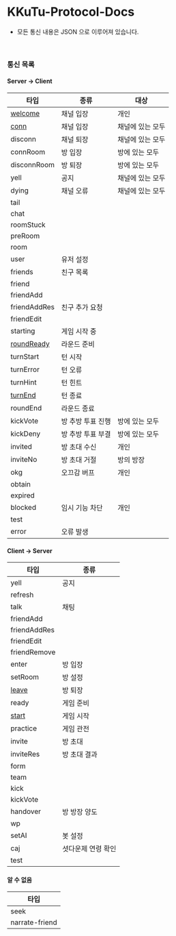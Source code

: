 # KKuTu-Protocol-Docs
* 모든 통신 내용은 JSON 으로 이루어져 있습니다.

<br>

<!--
편집시 안내 사항
※ 통신 목록에 존재하는 타입별로 .md 파일을 생성하여 링크를 걸어주세요.
※ 테이블 작성은 http://www.tablesgenerator.com/markdown_tables 를 이용하면, 쉽게 가능합니다.
-->
### 통신 목록
#### Server -> Client

| 타입                                              | 종류              | 대상             |
|---------------------------------------------------|-------------------|------------------|
| [welcome](/Server%20to%20Client/welcome.md)       | 채널 입장         | 개인             |
| [conn](/Server%20to%20Client/conn.md)             | 채널 입장         | 채널에 있는 모두 |
| disconn                                           | 채널 퇴장         | 채널에 있는 모두 |
| connRoom                                          | 방 입장           | 방에 있는 모두   |
| disconnRoom                                       | 방 퇴장           | 방에 있는 모두   |
| yell                                              | 공지              | 채널에 있는 모두 |
| dying                                             | 채널 오류         | 채널에 있는 모두 |
| tail                                              |                   |                  |
| chat                                              |                   |                  |
| roomStuck                                         |                   |                  |
| preRoom                                           |                   |                  |
| room                                              |                   |                  |
| user                                              | 유저 설정         |                  |
| friends                                           | 친구 목록         |                  |
| friend                                            |                   |                  |
| friendAdd                                         |                   |                  |
| friendAddRes                                      | 친구 추가 요청    |                  |
| friendEdit                                        |                   |                  |
| starting                                          | 게임 시작 중      |                  |
| [roundReady](/Server%20to%20Client/roundReady.md) | 라운드 준비       |                  |
| turnStart                                         | 턴 시작           |                  |
| turnError                                         | 턴 오류           |                  |
| turnHint                                          | 턴 힌트           |                  |
| [turnEnd](/Server%20to%20Client/turnEnd.md)       | 턴 종료           |                  |
| roundEnd                                          | 라운드 종료       |                  |
| kickVote                                          | 방 추방 투표 진행 | 방에 있는 모두   |
| kickDeny                                          | 방 추방 투표 부결 | 방에 있는 모두   |
| invited                                           | 방 초대 수신      | 개인             |
| inviteNo                                          | 방 초대 거절      | 방의 방장        |
| okg                                               | 오끄감 버프       | 개인             |
| obtain                                            |                   |                  |
| expired                                           |                   |                  |
| blocked                                           | 임시 기능 차단    | 개인             |
| test                                              |                   |                  |
| error                                             | 오류 발생         |                  |

#### Client -> Server

| 타입                                    | 종류               |
|-----------------------------------------|--------------------|
| yell                                    | 공지               |
| refresh                                 |                    |
| talk                                    | 채팅               |
| friendAdd                               |                    |
| friendAddRes                            |                    |
| friendEdit                              |                    |
| friendRemove                            |                    |
| enter                                   | 방 입장            |
| setRoom                                 | 방 설정            |
| [leave](/Client%20to%20Server/leave.md) | 방 퇴장            |
| ready                                   | 게임 준비          |
| [start](/Client%20to%20Server/start.md) | 게임 시작          |
| practice                                | 게임 관전          |
| invite                                  | 방 초대            |
| inviteRes                               | 방 초대 결과       |
| form                                    |                    |
| team                                    |                    |
| kick                                    |                    |
| kickVote                                |                    |
| handover                                | 방 방장 양도       |
| wp                                      |                    |
| setAI                                   | 봇 설정            |
| caj                                     | 셧다운제 연령 확인 |
| test                                    |                    |

#### 알 수 없음

| 타입           |
|----------------|
| seek           |
| narrate-friend |
